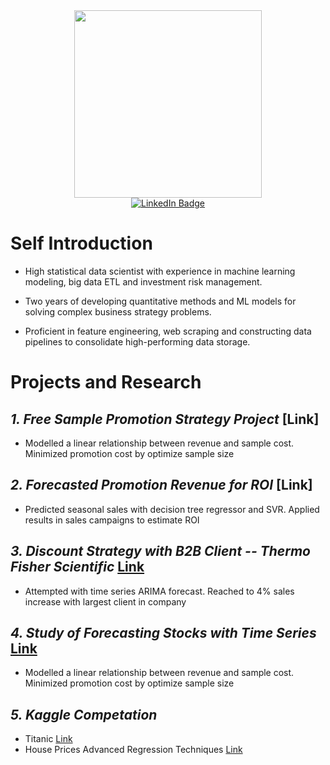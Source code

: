   
<div id="header" align="center">
  <img src="https://media.giphy.com/media/dyzew7Py7bnW9DiJJj/giphy.gif" width="300"/>
</div>

<div id="badges" align="center">
  <a href="https://www.linkedin.com/in/yuanzhidong/">
    <img src="https://img.shields.io/badge/LinkedIn-blue?style=for-the-badge&logo=linkedin&logoColor=white" alt="LinkedIn Badge"/>
  </a>
</div>



# Self Introduction
* High statistical data scientist with experience in machine learning modeling, big data ETL and investment risk management. 

* Two years of developing quantitative methods and ML models for solving complex business strategy problems. 

* Proficient in feature engineering, web scraping and constructing data pipelines to consolidate high-performing data storage.

# Projects and Research

## *1. Free Sample Promotion Strategy Project* [Link]
 - Modelled a linear relationship between revenue and sample cost. Minimized promotion cost by optimize sample size


## *2. Forecasted Promotion Revenue for ROI* [Link]
 - Predicted seasonal sales with decision tree regressor and SVR. Applied results in sales campaigns to estimate ROI

## *3. Discount Strategy with B2B Client -- Thermo Fisher Scientific* [Link](https://github.com/dddyyyzzz12345/darren_dong.github.io/blob/main/Fisher.ipynb)
 - Attempted with time series ARIMA forecast. Reached to 4% sales increase with largest client in company


## *4. Study of Forecasting Stocks with Time Series* [Link](https://github.com/dddyyyzzz12345/darren_dong.github.io/tree/main/Stock_TimeSeries)
 - Modelled a linear relationship between revenue and sample cost. Minimized promotion cost by optimize sample size


## *5. Kaggle Competation*
 - Titanic [Link](https://github.com/dddyyyzzz12345/darren_dong.github.io/tree/main/Titanic)
 - House Prices Advanced Regression Techniques [Link](https://github.com/dddyyyzzz12345/darren_dong.github.io/tree/main/house-prices-advanced-regression-techniques)





